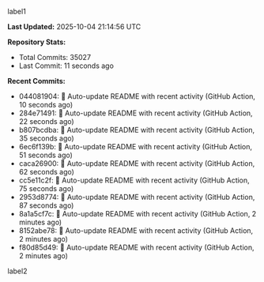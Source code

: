 
label1 
<!-- ACTIVITY_START -->
**Last Updated:** 2025-10-04 21:14:56 UTC

**Repository Stats:**
- Total Commits: 35027
- Last Commit: 11 seconds ago

**Recent Commits:**
- 044081904: 🤖 Auto-update README with recent activity (GitHub Action, 10 seconds ago)
- 284e71491: 🤖 Auto-update README with recent activity (GitHub Action, 22 seconds ago)
- b807bcdba: 🤖 Auto-update README with recent activity (GitHub Action, 35 seconds ago)
- 6ec6f139b: 🤖 Auto-update README with recent activity (GitHub Action, 51 seconds ago)
- caca26900: 🤖 Auto-update README with recent activity (GitHub Action, 62 seconds ago)
- cc5e11c2f: 🤖 Auto-update README with recent activity (GitHub Action, 75 seconds ago)
- 2953d8774: 🤖 Auto-update README with recent activity (GitHub Action, 87 seconds ago)
- 8a1a5cf7c: 🤖 Auto-update README with recent activity (GitHub Action, 2 minutes ago)
- 8152abe78: 🤖 Auto-update README with recent activity (GitHub Action, 2 minutes ago)
- f80d85d49: 🤖 Auto-update README with recent activity (GitHub Action, 2 minutes ago)
<!-- ACTIVITY_END -->

label2
